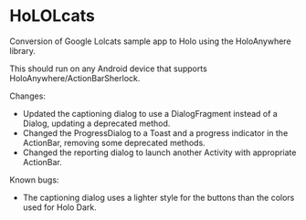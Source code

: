 HoLOLcats
=========

Conversion of Google Lolcats sample app to Holo using the HoloAnywhere library.

This should run on any Android device that supports HoloAnywhere/ActionBarSherlock.

Changes:
- Updated the captioning dialog to use a DialogFragment instead of a Dialog, updating a deprecated method.
- Changed the ProgressDialog to a Toast and a progress indicator in the ActionBar, removing some deprecated methods.
- Changed the reporting dialog to launch another Activity with appropriate ActionBar.

Known bugs:
- The captioning dialog uses a lighter style for the buttons than the colors used for Holo Dark.
